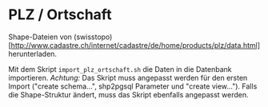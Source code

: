 PLZ / Ortschaft
===============

Shape-Dateien von (swisstopo)[http://www.cadastre.ch/internet/cadastre/de/home/products/plz/data.html] herunterladen.

Mit dem Skript `import_plz_ortschaft.sh` die Daten in die Datenbank importieren. *Achtung:* Das Skript muss angepasst werden für den ersten Import ("create schema...", shp2pgsql Parameter und "create view..."). Falls die Shape-Struktur ändert, muss das Skript ebenfalls angepasst werden.
